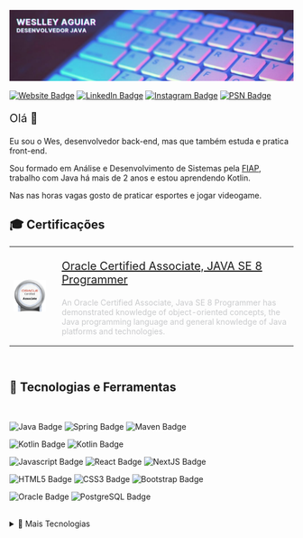 [![Weslley's GitHub Banner](./assets/github-banner.jpg)](https://wesraiuga.github.io/weslley-cv/)

[![Website Badge](https://img.shields.io/website?url=https%3A%2F%2Fwesraiuga.github.io%2Fweslley-cv%2F)](https://wesraiuga.github.io/weslley-cv/)
[![LinkedIn Badge](https://img.shields.io/badge/LinkedIn-blue?style=flat&logo=linkedin&logoColor=white)](https://www.linkedin.com/in/wesraiuga/)
[![Instagram Badge](https://img.shields.io/badge/Instagram-informational?style=flat&logo=instagram&logoColor=white&color=9237BD)](https://www.instagram.com/wesraiuga/)
[![PSN Badge](https://img.shields.io/badge/PSN-informational?style=flat&logo=playstation&logoColor=white&color=0070D1)](https://my.playstation.com/profile/WesRaiuga)


<p style="font-size: 15pt">Olá 👋</p>

Eu sou o Wes, desenvolvedor back-end, mas que também estuda e pratica front-end.

Sou formado em Análise e Desenvolvimento de Sistemas pela [FIAP](https://www.fiap.com.br/), trabalho com Java há mais de 2 anos e estou aprendendo Kotlin.

Nas nas horas vagas gosto de praticar esportes e jogar videogame.

<!-- Quer saber mais sobre mim? [Dá uma olhada no meu site](https://wesraiuga.github.io/weslley-cv/)!

Ou entre em contato:

[![Email Badge](https://img.shields.io/badge/Email-informational?style=flat&logo=Microsoft-Outlook&logoColor=white&color=0D76A8)](mailto:weslley_wenny@hotmail.com)
<a href="https://api.whatsapp.com/send?phone=+5511970530654&text=Olá,+Wes,+tudo+bem?+Achei+seu+contato+no+Github">
![WhatsApp Badge](https://img.shields.io/badge/WhatsApp-informational?style=flat&logo=WhatsApp&logoColor=white&color=00E676)
</a> -->

<!-- Pinned Repositories -->
<!-- ## 📌 Repositórios fixados

<a href="https://github.com/wesraiuga/weslley-cv">
  <img align="center" style="margin:1rem 0.5rem" src="https://github-readme-stats.vercel.app/api/pin/?username=wesraiuga&repo=weslley-cv&title_color=ffffff&text_color=c9cacc&icon_color=4DCBE4&bg_color=403A6A" />
</a>

<a href="https://github.com/wesraiuga/games">
  <img align="center" style="margin:0.5rem" src="https://github-readme-stats.vercel.app/api/pin/?username=wesraiuga&repo=games&title_color=ffffff&text_color=c9cacc&icon_color=4DCBE4&bg_color=403A6A" />
</a>

<a href="https://github.com/wesraiuga/wedance">
  <img align="center" style="margin:0.5rem" src="https://github-readme-stats.vercel.app/api/pin/?username=wesraiuga&repo=wedance&title_color=ffffff&text_color=c9cacc&icon_color=4DCBE4&bg_color=403A6A" />
</a>

<br/><br/> -->

<!-- Certifications -->
## 🎓 Certificações

<table border="0">
    <tr>
        <td>
            <a href="https://www.youracclaim.com/badges/e1fbbf38-54a8-4825-9e4b-51482f9edef7">
                <img align="center" width="250" src="./assets/oracle-associates-badge.png" />
            </a>
        <td>
        <td>
            <p style="font-size: 15pt">
                <a href="https://www.youracclaim.com/badges/e1fbbf38-54a8-4825-9e4b-51482f9edef7">
                    Oracle Certified Associate, JAVA SE 8 Programmer
                </a>
            </p>
            <p style="color: #c9cacc">
                An Oracle Certified Associate, Java SE 8 Programmer has demonstrated knowledge of object-oriented concepts, the Java programming language and general knowledge of Java platforms and technologies.
            </p>
        </td>
    </tr>
</table>

<br/>

<!-- Tools and Technologies -->
## 🎯 Tecnologias e Ferramentas

<br/>

<!-- Programming Languages -->
![Java Badge](https://img.shields.io/badge/Java-informational?style=flat&logo=Java&logoColor=white&color=007396)
![Spring Badge](https://img.shields.io/badge/Spring-informational?style=flat&logo=Spring&logoColor=white&color=6DB33F)
![Maven Badge](https://img.shields.io/badge/Maven-informational?style=flat&logo=Apache-Maven&logoColor=white&color=C71A36)

![Kotlin Badge](https://img.shields.io/badge/Kotlin/JVM-informational?style=flat&logo=Kotlin&logoColor=white&color=0095D5)
![Kotlin Badge](https://img.shields.io/badge/Gradle-informational?style=flat&logo=Gradle&logoColor=white&color=02303A)

<!-- Web Development -->
![Javascript Badge](https://img.shields.io/badge/Javascript-informational?style=flat&logo=JavaScript&logoColor=black&color=F7DF1E)
![React Badge](https://img.shields.io/badge/React-informational?style=flat&logo=React&logoColor=black&color=61DAFB)
![NextJS Badge](https://img.shields.io/badge/Next.js-informational?style=flat&logo=Next.js&logoColor=white&color=1E1F26)

![HTML5 Badge](https://img.shields.io/badge/HTML5-informational?style=flat&logo=HTML5&logoColor=white&color=E34F26)
![CSS3 Badge](https://img.shields.io/badge/CSS3-informational?style=flat&logo=CSS3&logoColor=white&color=1572B6)
![Bootstrap Badge](https://img.shields.io/badge/Bootstrap-informational?style=flat&logo=Bootstrap&logoColor=white&color=7952B3)

<!-- Databases -->
![Oracle Badge](https://img.shields.io/badge/Oracle-informational?style=flat&logo=Oracle&logoColor=white&color=F80000)
![PostgreSQL Badge](https://img.shields.io/badge/PostgreSQL-informational?style=flat&logo=PostgreSQL&logoColor=white&color=336791)

<br/>

<details>
<summary>🎯 Mais Tecnologias</summary>
<br/>

<!-- Container -->
<!-- ![Docker Badge](https://img.shields.io/badge/Docker-informational?style=flat&logo=Docker&logoColor=white&color=403A6A) -->

<!-- OS -->
![Windows Badge](https://img.shields.io/badge/Windows-informational?style=flat&logo=Windows&logoColor=white&color=0078D6)
![Ubuntu Badge](https://img.shields.io/badge/Ubuntu-informational?style=flat&logo=Ubuntu&logoColor=white&color=E95420)

<!-- Versioning -->
![Git Badge](https://img.shields.io/badge/Git-informational?style=flat&logo=Git&logoColor=white&color=F05032)
![Github Badge](https://img.shields.io/badge/Github-informational?style=flat&logo=Github&logoColor=white&color=181717)
![Bitbucket Badge](https://img.shields.io/badge/Bitbucket-informational?style=flat&logo=Bitbucket&logoColor=white&color=0052CC)

<!-- API Tests -->
![Postman Badge](https://img.shields.io/badge/Postman-informational?style=flat&logo=Postman&logoColor=white&color=FF6C37)
![Insomnia Badge](https://img.shields.io/badge/Insomnia-informational?style=flat&logo=Insomnia&logoColor=white&color=5849BE)

<!-- IDEs -->
![IntelliJ IDEA Badge](https://img.shields.io/badge/IntelliJ_Idea-informational?style=flat&logo=IntelliJ-IDEA&logoColor=white&color=1E1F26)
![VS Code Badge](https://img.shields.io/badge/VS_Code-informational?style=flat&logo=Visual-Studio-Code&logoColor=white&color=007ACC)
![Eclipse Badge](https://img.shields.io/badge/Eclipse-informational?style=flat&logo=Eclipse-IDE&logoColor=white&color=2C2255)
![STS Badge](https://img.shields.io/badge/Spring_Tools_Suite-informational?style=flat&logo=Spring&logoColor=white&color=6DB33F)

<!-- Deploy -->
![Heroku Badge](https://img.shields.io/badge/Heroku-informational?style=flat&logo=Heroku&logoColor=white&color=430098)
![Netlify Badge](https://img.shields.io/badge/Netlify-informational?style=flat&logo=Netlify&logoColor=white&color=00C7B7)
![Vercel Badge](https://img.shields.io/badge/Vercel-informational?style=flat&logo=Vercel&logoColor=white&color=1E1F26)

<!-- Microsfot Tools -->
![Microsoft Office Badge](https://img.shields.io/badge/Microsoft_Office_365-informational?style=flat&logo=Microsoft-Office&logoColor=white&color=D83B01)
![Microsoft Sharepoint Badge](https://img.shields.io/badge/Microsoft_SharePoint-informational?style=flat&logo=Microsoft-SharePoint&logoColor=white&color=0078D4)
![Microsoft Power Automate Badge](https://img.shields.io/badge/Microsoft_Power_Automate-informational?style=flat&logo=Microsoft&logoColor=white&color=5E5E5E)

<!-- Others -->
![RabbitMQ Badge](https://img.shields.io/badge/RabbitMQ-informational?style=flat&logo=RabbitMQ&logoColor=white&color=FF6600)
![Trello Badge](https://img.shields.io/badge/Trello-informational?style=flat&logo=Trello&logoColor=white&color=0052CC)
![Slack Badge](https://img.shields.io/badge/Slack-informational?style=flat&logo=Slack&logoColor=white&color=4A154B)
![Mattermost Badge](https://img.shields.io/badge/Mattermost-informational?style=flat&logo=Mattermost&logoColor=white&color=0058CC)
![Confluence Badge](https://img.shields.io/badge/Confluence-informational?style=flat&logo=Confluence&logoColor=white&color=172B4D)

</details>
